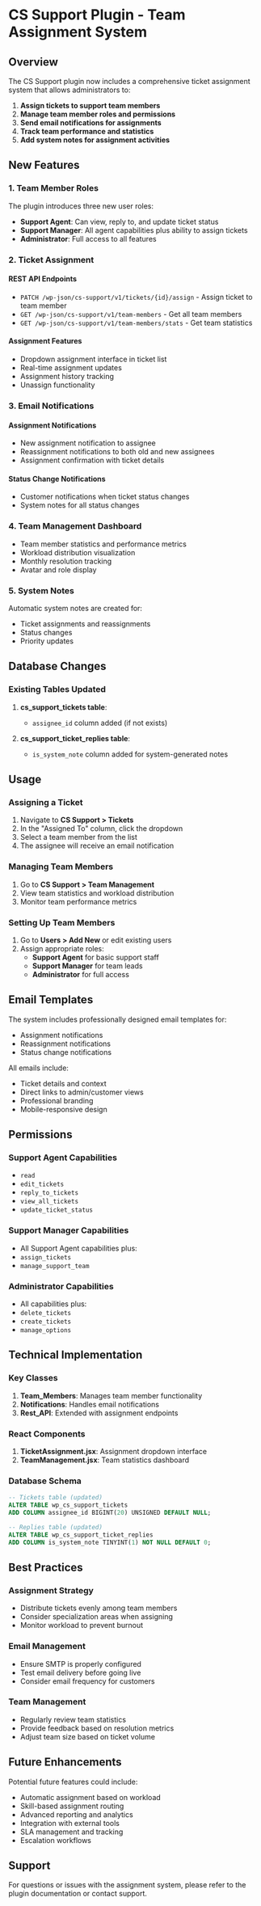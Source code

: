 # CS Support Plugin - Team Assignment System

## Overview

The CS Support plugin now includes a comprehensive ticket assignment system that allows administrators to:

1. **Assign tickets to support team members**
2. **Manage team member roles and permissions**
3. **Send email notifications for assignments**
4. **Track team performance and statistics**
5. **Add system notes for assignment activities**

## New Features

### 1. Team Member Roles

The plugin introduces three new user roles:

- **Support Agent**: Can view, reply to, and update ticket status
- **Support Manager**: All agent capabilities plus ability to assign tickets
- **Administrator**: Full access to all features

### 2. Ticket Assignment

#### REST API Endpoints

- `PATCH /wp-json/cs-support/v1/tickets/{id}/assign` - Assign ticket to team member
- `GET /wp-json/cs-support/v1/team-members` - Get all team members
- `GET /wp-json/cs-support/v1/team-members/stats` - Get team statistics

#### Assignment Features

- Dropdown assignment interface in ticket list
- Real-time assignment updates
- Assignment history tracking
- Unassign functionality

### 3. Email Notifications

#### Assignment Notifications
- New assignment notification to assignee
- Reassignment notifications to both old and new assignees
- Assignment confirmation with ticket details

#### Status Change Notifications
- Customer notifications when ticket status changes
- System notes for all status changes

### 4. Team Management Dashboard

- Team member statistics and performance metrics
- Workload distribution visualization
- Monthly resolution tracking
- Avatar and role display

### 5. System Notes

Automatic system notes are created for:
- Ticket assignments and reassignments
- Status changes
- Priority updates

## Database Changes

### Existing Tables Updated

1. **cs_support_tickets table**:
   - `assignee_id` column added (if not exists)

2. **cs_support_ticket_replies table**:
   - `is_system_note` column added for system-generated notes

## Usage

### Assigning a Ticket

1. Navigate to **CS Support > Tickets**
2. In the "Assigned To" column, click the dropdown
3. Select a team member from the list
4. The assignee will receive an email notification

### Managing Team Members

1. Go to **CS Support > Team Management**
2. View team statistics and workload distribution
3. Monitor team performance metrics

### Setting Up Team Members

1. Go to **Users > Add New** or edit existing users
2. Assign appropriate roles:
   - **Support Agent** for basic support staff
   - **Support Manager** for team leads
   - **Administrator** for full access

## Email Templates

The system includes professionally designed email templates for:

- Assignment notifications
- Reassignment notifications  
- Status change notifications

All emails include:
- Ticket details and context
- Direct links to admin/customer views
- Professional branding
- Mobile-responsive design

## Permissions

### Support Agent Capabilities
- `read`
- `edit_tickets`
- `reply_to_tickets`
- `view_all_tickets`
- `update_ticket_status`

### Support Manager Capabilities
- All Support Agent capabilities plus:
- `assign_tickets`
- `manage_support_team`

### Administrator Capabilities
- All capabilities plus:
- `delete_tickets`
- `create_tickets`
- `manage_options`

## Technical Implementation

### Key Classes

1. **Team_Members**: Manages team member functionality
2. **Notifications**: Handles email notifications
3. **Rest_API**: Extended with assignment endpoints

### React Components

1. **TicketAssignment.jsx**: Assignment dropdown interface
2. **TeamManagement.jsx**: Team statistics dashboard

### Database Schema

```sql
-- Tickets table (updated)
ALTER TABLE wp_cs_support_tickets 
ADD COLUMN assignee_id BIGINT(20) UNSIGNED DEFAULT NULL;

-- Replies table (updated)  
ALTER TABLE wp_cs_support_ticket_replies 
ADD COLUMN is_system_note TINYINT(1) NOT NULL DEFAULT 0;
```

## Best Practices

### Assignment Strategy
- Distribute tickets evenly among team members
- Consider specialization areas when assigning
- Monitor workload to prevent burnout

### Email Management
- Ensure SMTP is properly configured
- Test email delivery before going live
- Consider email frequency for customers

### Team Management
- Regularly review team statistics
- Provide feedback based on resolution metrics
- Adjust team size based on ticket volume

## Future Enhancements

Potential future features could include:
- Automatic assignment based on workload
- Skill-based assignment routing
- Advanced reporting and analytics
- Integration with external tools
- SLA management and tracking
- Escalation workflows

## Support

For questions or issues with the assignment system, please refer to the plugin documentation or contact support.
